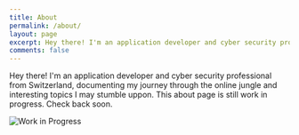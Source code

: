 ```yaml
---
title: About
permalink: /about/
layout: page
excerpt: Hey there! I'm an application developer and cyber security professional from Switzerland, documenting my journey through the online jungle and interesting topics I may stumble uppon.
comments: false
---
```


Hey there! I'm an application developer and cyber security professional from Switzerland, documenting my journey through the online jungle and interesting topics I may stumble uppon. This about page is still work in progress. Check back soon.

![Work in Progress](https://http.dog/501.jpg)